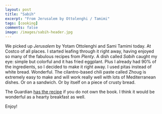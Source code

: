 ```yaml
---
layout: post
title: "Sabih"
excerpt: "From Jerusalem by Ottolenghi / Tamimi"
tags: [cooking]
comments: false
image: /images/sabih-header.jpg
---
```


We picked up *Jerusalem* by Yotam Ottolenghi and Sami Tamimi today. At Costco of all places. I started leafing through it right away, having enjoyed so many of the fabulous recipes from *Plenty*. A dish called *Sabih* caught my eye: simple but colorful and it has fried eggplant. Plus I already had 90% of the ingredients, so I decided to make it right away. I used pitas instead of white bread. Wonderful. The cilantro-based chili paste called Zhoug is extremely easy to make and will work really well with lots of Mediterranean dishes. Or on a sandwich. Or by itself on a piece of crusty bread.

The Guardian [has the recipe](https://www.theguardian.com/lifeandstyle/2011/jul/15/yotam-ottolenghi-sabih-recipe) if you do not own the book. I think it would be wonderful as a hearty breakfast as well.

Enjoy!